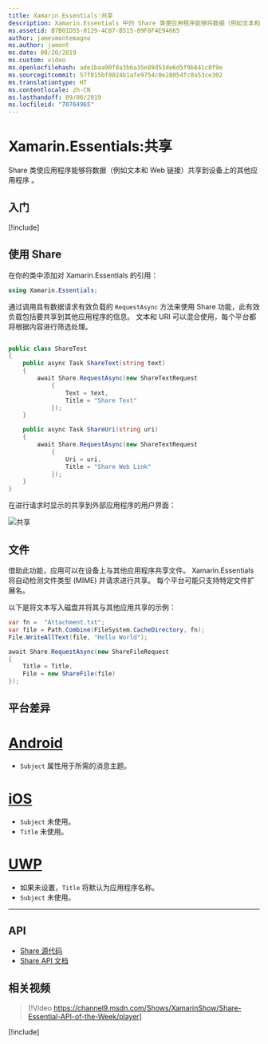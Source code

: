 ```yaml
---
title: Xamarin.Essentials:共享
description: Xamarin.Essentials 中的 Share 类使应用程序能够将数据（例如文本和 Web 链接）共享到设备上的其他应用程序。
ms.assetid: B7B01D55-0129-4C87-B515-89F8F4E94665
author: jamesmontemagno
ms.author: jamont
ms.date: 08/20/2019
ms.custom: video
ms.openlocfilehash: ade1baa90f8a3b6a35e89d53de6d5f9b841c8f9e
ms.sourcegitcommit: 57f815bf0024b1afe9754c0e28054fc0a53ce302
ms.translationtype: HT
ms.contentlocale: zh-CN
ms.lasthandoff: 09/06/2019
ms.locfileid: "70764965"
---
```

# <a name="xamarinessentials-share"></a>Xamarin.Essentials:共享

Share 类使应用程序能够将数据（例如文本和 Web 链接）共享到设备上的其他应用程序  。

## <a name="get-started"></a>入门

[!include[](~/essentials/includes/get-started.md)]

## <a name="using-share"></a>使用 Share

在你的类中添加对 Xamarin.Essentials 的引用：

```csharp
using Xamarin.Essentials;
```

通过调用具有数据请求有效负载的 `RequestAsync` 方法来使用 Share 功能，此有效负载包括要共享到其他应用程序的信息。 文本和 URI 可以混合使用，每个平台都将根据内容进行筛选处理。

```csharp

public class ShareTest
{
    public async Task ShareText(string text)
    {
        await Share.RequestAsync(new ShareTextRequest
            {
                Text = text,
                Title = "Share Text"
            });
    }

    public async Task ShareUri(string uri)
    {
        await Share.RequestAsync(new ShareTextRequest
            {
                Uri = uri,
                Title = "Share Web Link"
            });
    }
}
```

在进行请求时显示的共享到外部应用程序的用户界面：

![共享](images/share.png)

## <a name="files"></a>文件

借助此功能，应用可以在设备上与其他应用程序共享文件。 Xamarin.Essentials 将自动检测文件类型 (MIME) 并请求进行共享。 每个平台可能只支持特定文件扩展名。

以下是将文本写入磁盘并将其与其他应用共享的示例：

```csharp
var fn =  "Attachment.txt";
var file = Path.Combine(FileSystem.CacheDirectory, fn);
File.WriteAllText(file, "Hello World");

await Share.RequestAsync(new ShareFileRequest
{
    Title = Title,
    File = new ShareFile(file)
});
```

## <a name="platform-differences"></a>平台差异

# <a name="androidtabandroid"></a>[Android](#tab/android)

- `Subject` 属性用于所需的消息主题。

# <a name="iostabios"></a>[iOS](#tab/ios)

- `Subject` 未使用。
- `Title` 未使用。

# <a name="uwptabuwp"></a>[UWP](#tab/uwp)

- 如果未设置，`Title` 将默认为应用程序名称。
- `Subject` 未使用。

-----

## <a name="api"></a>API

- [Share 源代码](https://github.com/xamarin/Essentials/tree/master/Xamarin.Essentials/Share)
- [Share API 文档](xref:Xamarin.Essentials.Share)

## <a name="related-video"></a>相关视频

> [!Video https://channel9.msdn.com/Shows/XamarinShow/Share-Essential-API-of-the-Week/player]

[!include[](~/essentials/includes/xamarin-show-essentials.md)]
